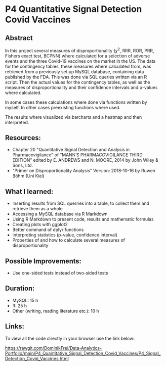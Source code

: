 # P4 Quantitative Signal Detection Covid Vaccines

## Abstract

In this project several measures of disproportionality ($\chi^{2}$, RRR, ROR, PRR, Fishers exact test, BCPNN)
where calculated for a selection of adverse events
and the three Covid-19 vaccines on the market in the US. The data for the contingency tables,
these measures where calculated from, was retrieved 
from a previously set up MySQL database, containing data published by the FDA.
This was done via SQL queries written via an R script. Then the actual values for the
contingency tables, as well as the measures of disproportionality and their confidence intervals and
p-values where calculated.

In some cases these calculations where done via functions written by myself. In other cases
preexisting functions where used.

The results where visualized via barcharts and a heatmap and then interpreted.

## Resources:

- Chapter 20 "Quantitative Signal Detection and Analysis in Pharmacovigilance" of "MANN’S PHARMACOVIGILANCE THIRD EDITION" edited by E. ANDREWS and N. MOORE, 2014 by John Wiley & Sons, Ltd.
- "Primer on Disproportionality Analysis" Version: 2018-10-16 by Ruwen Böhm (Uni Kiel)

## What I learned:

- Inserting results from SQL querries into a table, to collect them and retrieve them as a whole
- Accessing a MySQL database via R Markdown
- Using R Markdown to present code, results and mathematic formulas
- Creating plots with ggplot2
- Better command of dplyr functions
- Interpreting statistics (p-value, confidence interval)
- Properties of and how to calculate several measures of disproportionality

## Possible Improvements:
- Use one-sided tests instead of two-sided tests

## Duration:

- MySQL: 15 h
- R: 25 h
- Other (writing, reading literature etc.): 10 h

## Links:
To view all the code directly in your browser use the link below:

https://rawgit.com/DominikFrei/Data-Analytics-Portfolio/main/P4_Quantitative_Signal_Detection_Covid_Vaccines/P4_Signal_Detection_Covid_Vaccines.html
